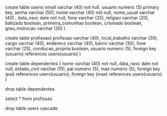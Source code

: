 create table users( email varchar (40) not null, usuario numeric (5) primary key, senha varchar (50), nome varchar (40) not null, nome_usual varchar (40) , data_nasc date not null, fone varchar (25), religiao varchar (20), batizado boolean, primeira_comunhao boolean, crismado boolean, grau_instrucao varchar (30) )

create table profissao( profissao varchar (40), local_trabalho varchar (30), cargo varchar (40), endereco varchar (40), bairro varchar (30), fone varchar (25), conducao_propria boolean, usuario numeric (5), foreign key (usuario) references users(usuario) )

create table dependentes ( nome varchar (40) not null, data_nasc date not null, estado_civil varchar (15), pai numeric (5), mae numeric (5), foreign key (pai) references users(usuario), foreign key (mae) references users(usuario) )

drop table dependentes

select * from profissao


drop table users cascade
